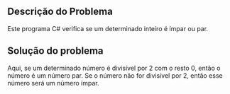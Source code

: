 ## Descrição do Problema

Este programa C# verifica se um determinado inteiro é ímpar ou par.

## Solução do problema

Aqui, se um determinado número é divisível por 2 com o resto 0, então o número é um número par. Se o número não for divisível por 2, então esse número será um número ímpar.